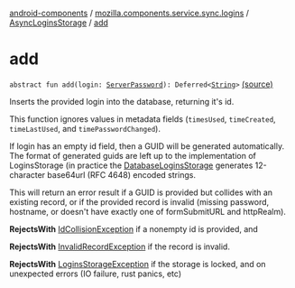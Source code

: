 [android-components](../../index.md) / [mozilla.components.service.sync.logins](../index.md) / [AsyncLoginsStorage](index.md) / [add](./add.md)

# add

`abstract fun add(login: `[`ServerPassword`](../-server-password.md)`): Deferred<`[`String`](https://kotlinlang.org/api/latest/jvm/stdlib/kotlin/-string/index.html)`>` [(source)](https://github.com/mozilla-mobile/android-components/blob/master/components/service/sync-logins/src/main/java/mozilla/components/service/sync/logins/AsyncLoginsStorage.kt#L226)

Inserts the provided login into the database, returning it's id.

This function ignores values in metadata fields (`timesUsed`,
`timeCreated`, `timeLastUsed`, and `timePasswordChanged`).

If login has an empty id field, then a GUID will be
generated automatically. The format of generated guids
are left up to the implementation of LoginsStorage (in
practice the [DatabaseLoginsStorage](#) generates 12-character
base64url (RFC 4648) encoded strings.

This will return an error result if a GUID is provided but
collides with an existing record, or if the provided record
is invalid (missing password, hostname, or doesn't have exactly
one of formSubmitURL and httpRealm).

**RejectsWith**
[IdCollisionException](../-id-collision-exception.md) if a nonempty id is provided, and

**RejectsWith**
[InvalidRecordException](#) if the record is invalid.

**RejectsWith**
[LoginsStorageException](../-logins-storage-exception.md) if the storage is locked, and on unexpected
    errors (IO failure, rust panics, etc)

